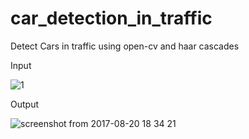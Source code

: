 # car_detection_in_traffic
Detect Cars in traffic using open-cv and haar cascades


Input

![1](https://user-images.githubusercontent.com/24450586/29497998-ca1d2fc8-8610-11e7-96c0-368f85a50597.png)

Output

![screenshot from 2017-08-20 18 34 21](https://user-images.githubusercontent.com/24450586/29498001-f0b4c39e-8610-11e7-972b-c32b8f48a2b1.png)
